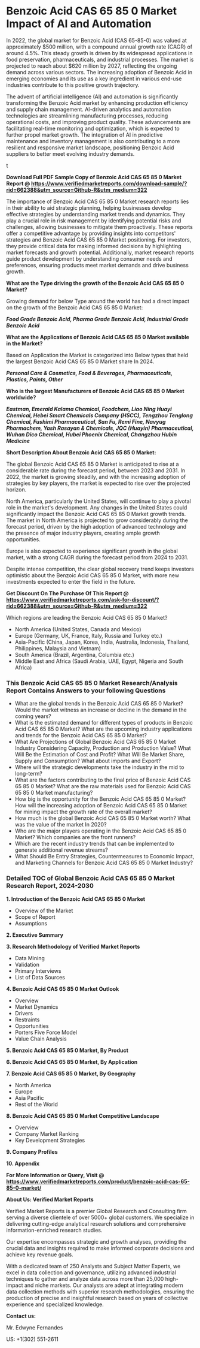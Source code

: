 <meta name="title" content="Global Benzoic Acid CAS 65 85 0 Market Impact of AI and Automation"><meta name="description" content="In 2022, the global market for Benzoic Acid (CAS 65-85-0) was valued at approximately $500 million, with a compound annual growth rate (CAGR) of around 4.5%. This stea"><meta name="title" content="Benzoic Acid CAS 65 85 0 Market Size, Share, Scope, Trends, Growth, Opportunities, Analysis, Forecast"><h1>Benzoic Acid CAS 65 85 0 Market Impact of AI and Automation</h1><p>In 2022, the global market for Benzoic Acid (CAS 65-85-0) was valued at approximately $500 million, with a compound annual growth rate (CAGR) of around 4.5%. This steady growth is driven by its widespread applications in food preservation, pharmaceuticals, and industrial processes. The market is projected to reach about $620 million by 2027, reflecting the ongoing demand across various sectors. The increasing adoption of Benzoic Acid in emerging economies and its use as a key ingredient in various end-use industries contribute to this positive growth trajectory.</p><p>The advent of artificial intelligence (AI) and automation is significantly transforming the Benzoic Acid market by enhancing production efficiency and supply chain management. AI-driven analytics and automation technologies are streamlining manufacturing processes, reducing operational costs, and improving product quality. These advancements are facilitating real-time monitoring and optimization, which is expected to further propel market growth. The integration of AI in predictive maintenance and inventory management is also contributing to a more resilient and responsive market landscape, positioning Benzoic Acid suppliers to better meet evolving industry demands.</p>t</p><p id="" class=""><strong>Download Full PDF Sample Copy of Benzoic Acid CAS 65 85 0 Market Report @ <a href="https://www.verifiedmarketreports.com/download-sample/?rid=662388&utm_source=Github-R&utm_medium=322" target="_blank">https://www.verifiedmarketreports.com/download-sample/?rid=662388&utm_source=Github-R&utm_medium=322</a></strong></p><p>The importance of&nbsp;Benzoic Acid CAS 65 85 0 Market research reports lies in their ability to aid strategic planning, helping businesses develop effective strategies by understanding market trends and dynamics. They play a crucial role in risk management by identifying potential risks and challenges, allowing businesses to mitigate them proactively. These reports offer a competitive advantage by providing insights into competitors' strategies and Benzoic Acid CAS 65 85 0 Market positioning. For investors, they provide critical data for making informed decisions by highlighting market forecasts and growth potential. Additionally, market research reports guide product development by understanding consumer needs and preferences, ensuring products meet market demands and drive business growth.</p><p><strong>What are the&nbsp;Type driving the growth of the Benzoic Acid CAS 65 85 0 Market?</strong></p><p id="" class="">Growing demand for below Type around the world has had a direct impact on the growth of the Benzoic Acid CAS 65 85 0 Market:</p><em><strong>Food Grade Benzoic Acid, Pharma Grade Benzoic Acid, Industrial Grade Benzoic Acid</strong></em></p><strong>What are the&nbsp;Applications&nbsp;of Benzoic Acid CAS 65 85 0 Market available in the Market?</strong></p><p id="" class="">Based on Application the Market is categorized into Below types that held the largest Benzoic Acid CAS 65 85 0 Market share In 2024.</p><em><strong>Personal Care & Cosmetics, Food & Beverages, Pharmaceuticals, Plastics, Paints, Other</strong></em></p><strong>Who is the largest Manufacturers of Benzoic Acid CAS 65 85 0 Market worldwide?</strong></p><p><em><strong>Eastman, Emerald Kalama Chemical, Foodchem, Liao Ning Huayi Chemical, Hebei Smart Chemicals Company (HSCC), Tengzhou Tenglong Chemical, Fushimi Pharmaceutical, San Fu, Remi Fine, Navyug Pharmachem, Yash Rasayan & Chemicals, JQC (Huayin) Pharmaceutical, Wuhan Dico Chemical, Hubei Phoenix Chemical, Changzhou Hubin Medicine</strong></em></p><p id="" class=""><strong>Short Description About Benzoic Acid CAS 65 85 0 Market:</strong></p><p>The global Benzoic Acid CAS 65 85 0 Market is anticipated to rise at a considerable rate during the forecast period, between 2023 and 2031. In 2022, the market is growing steadily, and with the increasing adoption of strategies by key players, the market is expected to rise over the projected horizon.</p><p>North America, particularly the United States, will continue to play a pivotal role in the market's development. Any changes in the United States could significantly impact the Benzoic Acid CAS 65 85 0 Market growth trends. The market in North America is projected to grow considerably during the forecast period, driven by the high adoption of advanced technology and the presence of major industry players, creating ample growth opportunities.</p><p>Europe is also expected to experience significant growth in the global market, with a strong CAGR during the forecast period from 2024 to 2031.</p><p>Despite intense competition, the clear global recovery trend keeps investors optimistic about the Benzoic Acid CAS 65 85 0 Market, with more new investments expected to enter the field in the future.</p><p id="" class=""><strong>Get Discount On The Purchase Of This Report @ <a href="https://www.verifiedmarketreports.com/ask-for-discount/?rid=662388&utm_source=Github-R&utm_medium=322" target="_blank">https://www.verifiedmarketreports.com/ask-for-discount/?rid=662388&utm_source=Github-R&utm_medium=322</a></strong></p>Which regions are leading the Benzoic Acid CAS 65 85 0 Market?</p><ul><li>North America (United States, Canada and Mexico)</li><li>Europe (Germany, UK, France, Italy, Russia and Turkey etc.)</li><li>Asia-Pacific (China, Japan, Korea, India, Australia, Indonesia, Thailand, Philippines, Malaysia and Vietnam)</li><li>South America (Brazil, Argentina, Columbia etc.)</li><li>Middle East and Africa (Saudi Arabia, UAE, Egypt, Nigeria and South Africa)</li></ul><h3 id="" class="">This Benzoic Acid CAS 65 85 0 Market Research/Analysis Report Contains Answers to your following Questions</h3><ul><li>What are the global trends in the Benzoic Acid CAS 65 85 0 Market? Would the market witness an increase or decline in the demand in the coming years?</li><li>What is the estimated demand for different types of products in Benzoic Acid CAS 65 85 0 Market? What are the upcoming industry applications and trends for the Benzoic Acid CAS 65 85 0 Market?</li><li>What Are Projections of Global Benzoic Acid CAS 65 85 0 Market Industry Considering Capacity, Production and Production Value? What Will Be the Estimation of Cost and Profit? What Will Be Market Share, Supply and Consumption? What about imports and Export?</li><li>Where will the strategic developments take the industry in the mid to long-term?</li><li>What are the factors contributing to the final price of Benzoic Acid CAS 65 85 0 Market? What are the raw materials used for Benzoic Acid CAS 65 85 0 Market manufacturing?</li><li>How big is the opportunity for the Benzoic Acid CAS 65 85 0 Market? How will the increasing adoption of Benzoic Acid CAS 65 85 0 Market for mining impact the growth rate of the overall market?</li><li>How much is the global Benzoic Acid CAS 65 85 0 Market worth? What was the value of the market In 2020?</li><li>Who are the major players operating in the Benzoic Acid CAS 65 85 0 Market? Which companies are the front runners?</li><li>Which are the recent industry trends that can be implemented to generate additional revenue streams?</li><li>What Should Be Entry Strategies, Countermeasures to Economic Impact, and Marketing Channels for Benzoic Acid CAS 65 85 0 Market Industry?</li></ul><h3 id="" class="">Detailed TOC of Global Benzoic Acid CAS 65 85 0 Market Research Report, 2024-2030</h3><p id="" class=""><strong>1. Introduction of the Benzoic Acid CAS 65 85 0 Market</strong></p><ul><li>Overview of the Market</li><li>Scope of Report</li><li>Assumptions</li></ul><p id="" class=""><strong>2. Executive Summary</strong></p><p id="" class=""><strong>3. Research Methodology of Verified Market Reports</strong></p><ul><li>Data Mining</li><li>Validation</li><li>Primary Interviews</li><li>List of Data Sources</li></ul><p id="" class=""><strong>4. Benzoic Acid CAS 65 85 0 Market Outlook</strong></p><ul><li>Overview</li><li>Market Dynamics</li><li>Drivers</li><li>Restraints</li><li>Opportunities</li><li>Porters Five Force Model</li><li>Value Chain Analysis</li></ul><p id="" class=""><strong>5. Benzoic Acid CAS 65 85 0 Market, By Product</strong></p><p id="" class=""><strong>6. Benzoic Acid CAS 65 85 0 Market, By Application</strong></p><p id="" class=""><strong>7. Benzoic Acid CAS 65 85 0 Market, By Geography</strong></p><ul><li>North America</li><li>Europe</li><li>Asia Pacific</li><li>Rest of the World</li></ul><p id="" class=""><strong>8. Benzoic Acid CAS 65 85 0 Market Competitive Landscape</strong></p><ul><li>Overview</li><li>Company Market Ranking</li><li>Key Development Strategies</li></ul><p id="" class=""><strong>9. Company Profiles</strong></p><p id="" class=""><strong>10. Appendix</strong></p><p id="" class=""><strong>For More Information or Query, Visit @ <a href="https://www.verifiedmarketreports.com/product/benzoic-acid-cas-65-85-0-market/" target="_blank">https://www.verifiedmarketreports.com/product/benzoic-acid-cas-65-85-0-market/</a></strong></p><p id="" class=""><strong>About Us: Verified Market Reports</strong></p><p id="" class="">Verified Market Reports is a premier Global Research and Consulting firm serving a diverse clientele of over 5000+ global customers. We specialize in delivering cutting-edge analytical research solutions and comprehensive information-enriched research studies.</p><p id="" class="">Our expertise encompasses strategic and growth analyses, providing the crucial data and insights required to make informed corporate decisions and achieve key revenue goals.</p><p id="" class="">With a dedicated team of 250 Analysts and Subject Matter Experts, we excel in data collection and governance, utilizing advanced industrial techniques to gather and analyze data across more than 25,000 high-impact and niche markets. Our analysts are adept at integrating modern data collection methods with superior research methodologies, ensuring the production of precise and insightful research based on years of collective experience and specialized knowledge.</p><p id="" class=""><strong>Contact us:</strong></p><p id="" class="">Mr. Edwyne Fernandes</p><p id="" class="">US: +1(302) 551-2611</p>